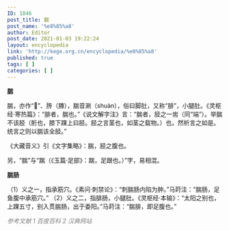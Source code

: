 ```yaml
---
ID: 1846
post_title: 腨
post_name: '%e8%85%a8'
author: Editor
post_date: 2021-01-03 19:22:24
layout: encyclopedia
link: 'http://kege.org.cn/encyclopedia/%e8%85%a8'
published: true
tags: [ ]
categories: [ ]
---
```

<strong>腨</strong>

腨，亦作“𨄔”、䏝（膞），腨音涮（shuàn），俗曰脚肚，又称“腓”，小腿肚。《灵枢经·寒热篇》：“腓者，腨也。”《说文解字注》言：“腨者，胫之一耑（同“端”）。举腨不该胫（胻也，膝下踝上曰胫。胫之言茎也，如茎之载物。）也。然析言之如是。统言之则以腨该全胫。”

《大藏音义》引《文字集略》：腨，胫之腹也。

另，“腨”与“踹（《玉篇·足部》：踹，足跟也。）”字，易相混。

<strong>腨肠</strong>

（1）义之一，指承筋穴。《素问·刺禁论》：“刺腨肠内陷为肿。”马莳注：“腨肠，足鱼腹中承筋穴。”
（2）义之二，指腓肠，小腿肚。《灵枢经·本输》：“太阳之别也，上踝五寸，别入贯腨肠，出于委阳。”马莳注：“腨腓，即足腹也。”

<em><span style="color: #808080;">参考文献</span></em>
<em><span style="color: #808080;">1 百度百科</span></em>
<em><span style="color: #808080;">2 汉典网站</span></em>